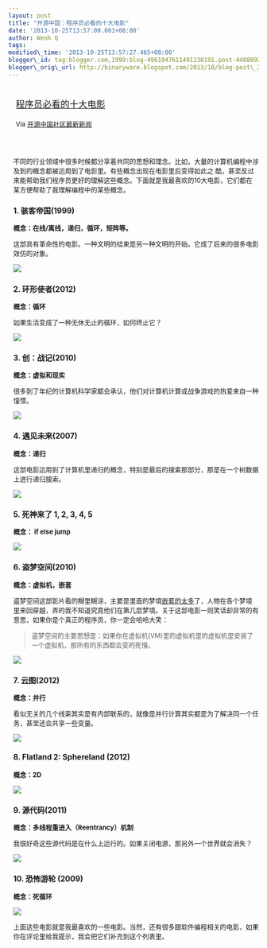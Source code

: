 ```yaml
--- 
layout: post 
title: "开源中国：程序员必看的十大电影" 
date: '2013-10-25T13:57:00.001+08:00' 
author: Wenh Q
tags:
modified\_time: '2013-10-25T13:57:27.465+08:00' 
blogger\_id: tag:blogger.com,1999:blog-4961947611491238191.post-4488892860686553348
blogger\_orig\_url: http://binaryware.blogspot.com/2013/10/blog-post\_25.html
---
```

<div style="margin: 10px; padding: 5px;">

<div style="font-size: 18px;">

[程序员必看的十大电影](http://www.oschina.net/news/45343/top-10-movies-for-programmers)

</div>

<div style="font-size: 13px;">

Via [开源中国社区最新新闻](http://www.oschina.net/?from=rss)

</div>

</div>

<div style="font-size: 13px; padding: 15px 0 10px 10px;">

不同的行业领域中很多时候都分享着共同的思想和理念。比如，大量的计算机编程中涉及到的概念都被运用到了电影里。有些概念出现在电影里后变得如此之
酷，甚至反过来能帮助我们程序员更好的理解这些概念。下面就是我最喜欢的10大电影，它们都在某方便帮助了我理解编程中的某些概念。

### 1. 骇客帝国(1999)

**概念：在线/离线，递归，循环，矩阵等。**

这部具有革命性的电影。一种文明的结束是另一种文明的开始。它成了后来的很多电影效仿的对象。

![](http://static.oschina.net/uploads/space/2013/1025/080011_5Pe4_12.jpg)

### 2. 环形使者(2012)

**概念：循环**

如果生活变成了一种无休无止的循环，如何终止它？

![](http://static.oschina.net/uploads/space/2013/1025/080039_d0fO_12.jpg)

### 3. 创：战记(2010)

**概念：虚拟和现实**

很多到了年纪的计算机科学家都会承认，他们对计算机计算或战争游戏的热爱来自一种憧憬。

![](http://static.oschina.net/uploads/space/2013/1025/080049_CZIP_12.jpg)

### 4. 遇见未来(2007)

**概念：递归**

这部电影运用到了计算机里递归的概念，特别是最后的搜索那部分，那是在一个树数据上进行递归搜索。

![](http://static.oschina.net/uploads/space/2013/1025/080100_axXO_12.jpg)

### 5. 死神来了 1, 2, 3, 4, 5

**概念： if else jump**

![](http://static.oschina.net/uploads/space/2013/1025/080107_4AE0_12.jpg)

### 6. 盗梦空间(2010)

**概念：虚拟机，嵌套**

盗梦空间这部影片看的糊里糊涂，主要是里面的梦境[嵌套的太多](http://www.aqee.net/2010/09/16/sql-error-191-nested-way-too-fing-deeply/)了，人物在各个梦境里来回穿越，弄的我不知道究竟他们在第几层梦境。关于这部电影一则笑话却非常的有意思，如果你是个真正的程序员，你一定会哈哈大笑：

> 盗梦空间的主要思想是：如果你在虚拟机(VM)里的虚拟机里的虚拟机里安装了一个虚拟机，那所有的东西都会变的死慢。

![](http://static.oschina.net/uploads/space/2013/1025/080116_Z3JD_12.jpg)

### 7. 云图(2012)

**概念：并行**

看似无关的几个线索其实是有内部联系的，就像是并行计算其实都是为了解决同一个任务，甚至还会共享一些变量。

![](http://static.oschina.net/uploads/space/2013/1025/080127_Poyf_12.jpg)

### 8. Flatland 2: Sphereland (2012)

**概念：2D**

![](http://static.oschina.net/uploads/space/2013/1025/080135_4nkl_12.jpg)

### 9. 源代码(2011)

**概念：多线程重进入（Reentrancy）机制**

我很好奇这些源代码是在什么上运行的。如果关闭电源，那另外一个世界就会消失？

![](http://static.oschina.net/uploads/space/2013/1025/080148_ht5N_12.jpg)

### 10. 恐怖游轮 (2009)

**概念：死循环**

![](http://static.oschina.net/uploads/space/2013/1025/075915_Ih3N_12.jpg)

上面这些电影就是我最喜欢的一些电影。当然，还有很多跟软件编程相关的电影，如果你在评论里给我提示，我会把它们补充到这个列表里。

</div>
